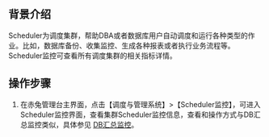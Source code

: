 ## 背景介绍
Scheduler为调度集群，帮助DBA或者数据库用户自动调度和运行各种类型的作业。比如，数据库备份、收集监控、生成各种报表或者执行业务流程等。Scheduler监控可查看所有调度集群的相关指标详情。
## 操作步骤
1. 在赤兔管理台主界面，点击【调度与管理系统】>【Scheduler监控】，可进入Scheduler监控界面，查看集群Scheduler监控信息，查看和操作方式与DB汇总监控类似，具体参见 [DB汇总监控](https://cloud.tencent.com/document/product/1515/62324)。
